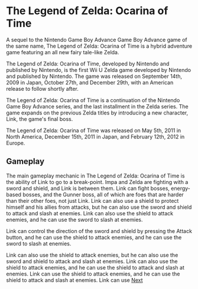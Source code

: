 # The Legend of Zelda: Ocarina of Time

A sequel to the Nintendo Game Boy Advance Game Boy Advance game of the same name, The Legend of Zelda: Ocarina of Time is a hybrid adventure game featuring an all new fairy tale-like Zelda.

The Legend of Zelda: Ocarina of Time, developed by Nintendo and published by Nintendo, is the first Wii U Zelda game developed by Nintendo and published by Nintendo. The game was released on September 14th, 2009 in Japan, October 27th, and December 29th, with an American release to follow shortly after.  
  

The Legend of Zelda: Ocarina of Time is a continuation of the Nintendo Game Boy Advance series, and the last installment in the Zelda series. The game expands on the previous Zelda titles by introducing a new character, Link, the game's final boss.  
  

The Legend of Zelda: Ocarina of Time was released on May 5th, 2011 in North America, December 15th, 2011 in Japan, and February 12th, 2012 in Europe.

## Gameplay

The main gameplay mechanic in The Legend of Zelda: Ocarina of Time is the ability of Link to go to a break-point. Impa and Zelda are fighting with a sword and shield, and Link is between them. Link can fight bosses, energy-based bosses, and the Gunner boss, all of which are foes that are harder than their other foes, not just Link. Link can also use a shield to protect himself and his allies from attacks, but he can also use the sword and shield to attack and slash at enemies. Link can also use the shield to attack enemies, and he can use the sword to slash at enemies.   
  
 Link can control the direction of the sword and shield by pressing the Attack button, and he can use the shield to attack enemies, and he can use the sword to slash at enemies.   
  
 Link can also use the shield to attack enemies, but he can also use the sword and shield to attack and slash at enemies.   Link can also use the shield to attack enemies, and he can use the shield to attack and slash at enemies.      Link can use the shield to attack enemies, and he can use the shield to attack and slash at enemies.     Link can use
[Next](470.md)